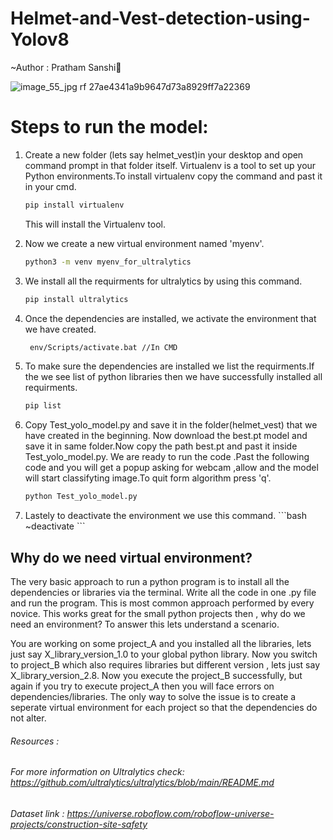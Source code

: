 # Helmet-and-Vest-detection-using-Yolov8
~Author : Pratham Sanshi🤗

![image_55_jpg rf 27ae4341a9b9647d73a8929ff7a22369](https://github.com/Prathama-sanshi/Helmet-and-Vest-detection-using-Yolov8/assets/59955378/510616bd-2b96-41f4-aef4-0d352eb94ea6)


# Steps to run the model:
<ol>
  
<li>
<p>Create a new folder (lets say helmet_vest)in your desktop and open command prompt in that folder itself.
  Virtualenv is a tool to set up your Python environments.To install virtualenv copy the command and past it in your cmd.
</p>
  
```bash
pip install virtualenv
```
  This will install the Virtualenv tool.
</li>
<li>
  
  Now we create a new virtual environment named 'myenv'. 
  ```bash
python3 -m venv myenv_for_ultralytics
``` 
</li>
<li>
  We install all the requirments for ultralytics by using this command.
  
```bash
pip install ultralytics
```
</li>
<li>
  Once the dependencies are installed, we activate the environment that we have created.
    
```bash
 env/Scripts/activate.bat //In CMD
```
</li>
<li>
  To make sure the dependencies are installed we list the requirments.If the we see list of python libraries then we have successfully installed all requirments.
  
  ```bash
 pip list
```
</li>
<li>
Copy Test_yolo_model.py and save it in the folder(helmet_vest) that we have created in the beginning. Now download the best.pt model and save it in same folder.Now copy the path best.pt and past it inside Test_yolo_model.py. We are ready to run the code .Past the following code and you will get a popup asking for webcam ,allow and the model will start classifyting image.To quit form algorithm press 'q'.
  
  ```bash
python Test_yolo_model.py
```

</li>
  <li>
    Lastely to deactivate the environment we use this command.
     ```bash
~deactivate
```
  </li>
</ol>

## Why do we need virtual environment?
<p>
  The very basic approach to run a python program is to install all the dependencies or libraries via the terminal. Write all the code in one .py file and run the program. This is most common approach performed by every novice. This works great for the small python projects then , why do we need an environment? To answer this lets understand a scenario.
</p>
<p>
  You are working on some project_A and you installed all the libraries, lets just say X_library_version_1.0 to your global python library. Now you switch to project_B which also requires libraries but different version , lets just say X_library_version_2.8. Now you execute the project_B successfully, but again if you try to execute project_A then you will face errors on dependencies/libraries. The only way to solve the issue is to create a seperate virtual environment for each project so that the dependencies do not alter. 
</p>


###### Resources :
###### For more information on Ultralytics check: https://github.com/ultralytics/ultralytics/blob/main/README.md
###### Dataset link : https://universe.roboflow.com/roboflow-universe-projects/construction-site-safety

